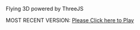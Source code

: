 Flying 3D powered by ThreeJS

MOST RECENT VERSION: [Please Click here to Play](https://rawcdn.githack.com/alperenbutun/Flying-3d/72045a3/index.html)
